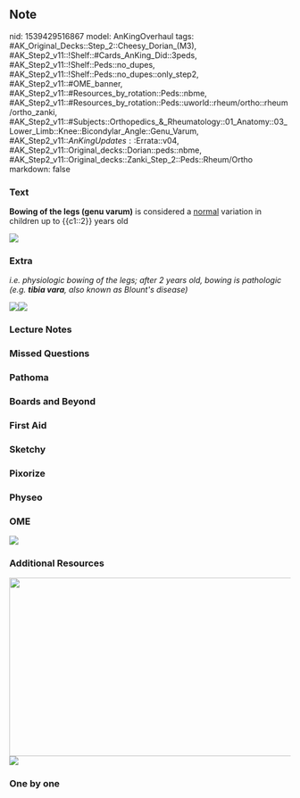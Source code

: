 ## Note
nid: 1539429516867
model: AnKingOverhaul
tags: #AK_Original_Decks::Step_2::Cheesy_Dorian_(M3), #AK_Step2_v11::!Shelf::#Cards_AnKing_Did::3peds, #AK_Step2_v11::!Shelf::Peds::no_dupes, #AK_Step2_v11::!Shelf::Peds::no_dupes::only_step2, #AK_Step2_v11::#OME_banner, #AK_Step2_v11::#Resources_by_rotation::Peds::nbme, #AK_Step2_v11::#Resources_by_rotation::Peds::uworld::rheum/ortho::rheum/ortho_zanki, #AK_Step2_v11::#Subjects::Orthopedics_&_Rheumatology::01_Anatomy::03_Lower_Limb::Knee::Bicondylar_Angle::Genu_Varum, #AK_Step2_v11::$AnKingUpdates::$Errata::v04, #AK_Step2_v11::Original_decks::Dorian::peds::nbme, #AK_Step2_v11::Original_decks::Zanki_Step_2::Peds::Rheum/Ortho
markdown: false

### Text
<b>Bowing of the legs (genu varum)</b> is considered a
<u>normal</u> variation in children up to {{c1::2}} years old
<div><img src="P-genuvarumA-415x233-enIL.png" class=
"resizer"></div>

### Extra
<i>i.e. physiologic bowing of the legs; after 2 years old, bowing
is pathologic (e.g. <b>tibia vara</b>, also known as Blount's
disease)</i>
<div>
  <div>
    <i><img src="Blounts-Disease.jpg" class="resizer"><img src=
    "paste-6289691842183169.jpg" class="resizer"></i>
  </div>
</div>

### Lecture Notes


### Missed Questions


### Pathoma


### Boards and Beyond


### First Aid


### Sketchy


### Pixorize


### Physeo


### OME
<div class="ome-widget">
  <a href="https://onlinemeded.org?ref=anki"><img src=
  "_OME_AnkiFlashcards_General_4.png"></a>
</div>

### Additional Resources
<div>
  <div>
    <i><img src="kk.jpg" class="" style=
    "height: 320px; width: 600px;"></i>
  </div>
</div><i><img src="paste-6286285933117441.jpg"></i>

### One by one

